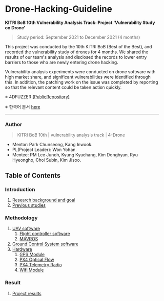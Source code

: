 # Drone-Hacking-Guideline


**KITRI BoB 10th Vulnerability Analysis Track: Project 'Vulnerability Study on Drone'**

> Study period: September 2021 to December 2021 (4 months)

This project was conducted by the 10th KITRI BoB (Best of the Best), and recorded the vulnerability study of drones for 4 months.
We shared the results of our team's analysis and disclosed the records to lower entry barriers to those who are newly entering drone hacking.

Vulnerability analysis experiments were conducted on drone software with high market share, and significant vulnerabilities were identified through this.
In addition, the patching work on the issue was completed by reporting so that the relevant content could be taken action quickly.

※ 4DFUZZER [(PublicRepository)](https://github.com/BOB4Drone/4D-Fuzzer)

※ 한국어 문서 [here](https://github.com/BOB4Drone/Drone_Hacking_Guideline)

---

### Author

> KITRI BoB 10th | vulnerability analysis track | 4-Drone

- Mentor: Park Chunseong, Kang Inwook.
- PL(Project Leader): Won Yohan.
- Mentee: PM Lee Junoh, Kyung Kyuchang, Kim Donghyun, Ryu Hyeongho, Choi Subin, Kim Jisoo.


## Table of Contents <!-- omit in toc -->

### Introduction <!-- omit in toc -->
   1. [Research background and goal](/1-intro/about-drone-research.md)
   2. [Previous studies](/1-intro/related-work.md)

### Methodology <!-- omit in toc -->
   1. [UAV software](/2-body/1_software-uav.md)
      1. [Flight controller software](/2-body/1_software-uav.md/#1-fcsflight-controller-software)
      2. [MAVROS](/2-body/1_software-uav.md/#2-nuttx-rtos)
   2. [Ground Control System software](/2-body/2_software-gcs.md/)
   3. [Hardware](/2-body/3_hardware.md)
       1. [GPS Module](/2-body/3_hardware.md/#1-gps-module)
       2. [PX4 Optical Flow](/2-body/3_hardware.md/#2-px4-optical-flow)
       3. [PX4 Telemetry Radio](/2-body/3_hardware.md/#3-px4-telemetry-radio)
       4. [Wifi Module](/2-body/3_hardware.md/#4-wifi-module)

### Result <!-- omit in toc -->
   1. [Project results](/3-conclusion/result.md)

